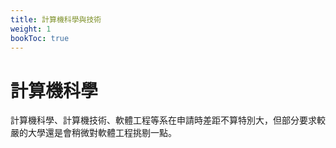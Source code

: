 ```yaml
---
title: 計算機科學與技術
weight: 1
bookToc: true
---
```


# 計算機科學

計算機科學、計算機技術、軟體工程等系在申請時差距不算特別大，但部分要求較嚴的大學還是會稍微對軟體工程挑剔一點。
